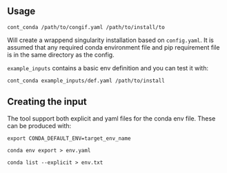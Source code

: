 ## Usage

`cont_conda /path/to/congif.yaml /path/to/install/to`

Will create a wrappend singularity installation based on `config.yaml`.
It is assumed that any required conda environment file and pip requirement file
is in the same directory as the config.

`example_inputs` contains a basic env definition and you can test it with:

```
cont_conda example_inputs/def.yaml /path/to/install
```

## Creating the input

The tool support both explicit and yaml files for the conda env file.
These can be produced with:

```
export CONDA_DEFAULT_ENV=target_env_name

conda env export > env.yaml

conda list --explicit > env.txt
```

